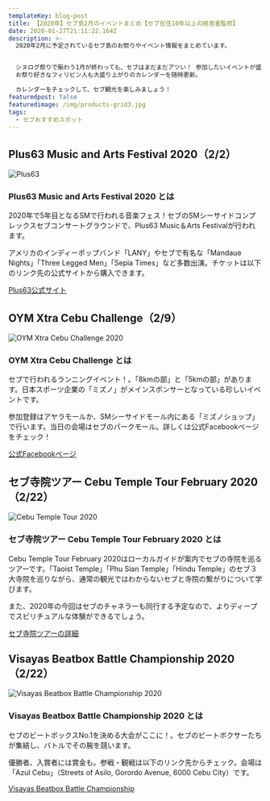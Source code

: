 ```yaml
---
templateKey: blog-post
title: 【2020年】セブ島2月のイベントまとめ【セブ在住10年以上の経営者監修】
date: 2020-01-27T21:11:22.164Z
description: >-
  2020年2月に予定されているセブ島のお祭りやイベント情報をまとめています。


  シヌログ祭りで賑わう1月が終わっても、セブはまだまだアツい！ 参加したいイベントが盛りだくさんとなっています。
  お祭り好きなフィリピン人も大盛り上がりのカレンダーを随時更新。

  カレンダーをチェックして、セブ観光を楽しみましょう！
featuredpost: false
featuredimage: /img/products-grid3.jpg
tags:
  - セブおすすめスポット
---
```

## Plus63 Music and Arts Festival 2020（2/2）

![Plus63](/img/plus63.jpg)

### Plus63 Music and Arts Festival 2020 とは

2020年で5年目となるSMで行われる音楽フェス！セブのSMシーサイドコンプレックスセブコンサートグラウンドで、Plus63 Music＆Arts Festivalが行われます。

アメリカのインディーポップバンド「LANY」やセブで有名な「Mandaue Nights」「Three Legged Men」「Sepia Times」など多数出演。チケットは以下のリンク先の公式サイトから購入できます。

[Plus63公式サイト](https://www.plus63festival.com/?fbclid=IwAR2mgUAh613P3pYXe4ZrW5rv7p2wW0tbFWvBK5z_sMpcJLZT56SF41jOScQ)

## OYM Xtra Cebu Challenge（2/9）

![OYM Xtra Cebu Challenge 2020](/img/ranevent.jpg)

### OYM Xtra Cebu Challenge とは

セブで行われるランニングイベント！。「8kmの部」と「5kmの部」があります。日本スポーツ企業の「ミズノ」がメインスポンサーとなっている珍しいイベントです。

参加登録はアヤラモールか、SMシーサイドモール内にある「ミズノショップ」で行います。当日の会場はセブのパークモール。詳しくは公式Facebookページをチェック！

[公式Facebookページ](https://www.facebook.com/events/2383435141736130/permalink/2710930635653244/)

## セブ寺院ツアー Cebu Temple Tour February 2020（2/22）

![Cebu Temple Tour  2020](/img/templetour.jpg)

### セブ寺院ツアー Cebu Temple Tour February 2020 とは

Cebu Temple Tour February 2020はローカルガイドが案内でセブの寺院を巡るツアーです。「Taoist Temple」「Phu Sian Temple」「Hindu Temple」のセブ３大寺院を巡りながら、通常の観光ではわからないセブと寺院の繋がりについて学びます。

また、2020年の今回はセブのチャネラーも同行する予定なので、よりディープでスピリチュアルな体験ができるでしょう。

[セブ寺院ツアーの詳細](https://allevents.in/mobile/amp-event.php?event_id=200018783142017)





## Visayas Beatbox Battle Championship 2020（2/22）

![Visayas Beatbox Battle Championship 2020](/img/beatbox.jpg)

### Visayas Beatbox Battle Championship 2020 とは

セブのビートボックスNo.1を決める大会がここに！。セブのビートボクサーたちが集結し、バトルでその腕を競います。

優勝者、入賞者には賞金も。参戦・観戦は以下のリンク先からチェック。会場は「Azul Cebu」（Streets of Asilo, Gorordo Avenue, 6000 Cebu City）です。

[Visayas Beatbox Battle Championship](https://www.facebook.com/events/949831162045956/)
